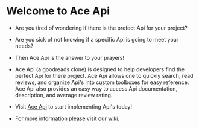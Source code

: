 # Welcome to Ace Api

* Are you tired of wondering if there is the prefect Api for your project? 
* Are you sick of not knowing if a specific Api is going to meet your needs? 
* Then Ace Api is the answer to your prayers!

* Ace Api (a goodreads clone) is designed to help developers find the perfect Api for there project. Ace Api allows one to quickly search, read reviews, and organize Api's into custom toolboxes for easy reference. Ace Api also provides an easy way to access Api documentation, description, and average review rating.

* Visit [Ace Api](https://aa-aceapi.herokuapp.com/) to start implementing Api's today!
* For more information please visit our [wiki](https://github.com/mkoerner570/goodreads-express-project/wiki). 
